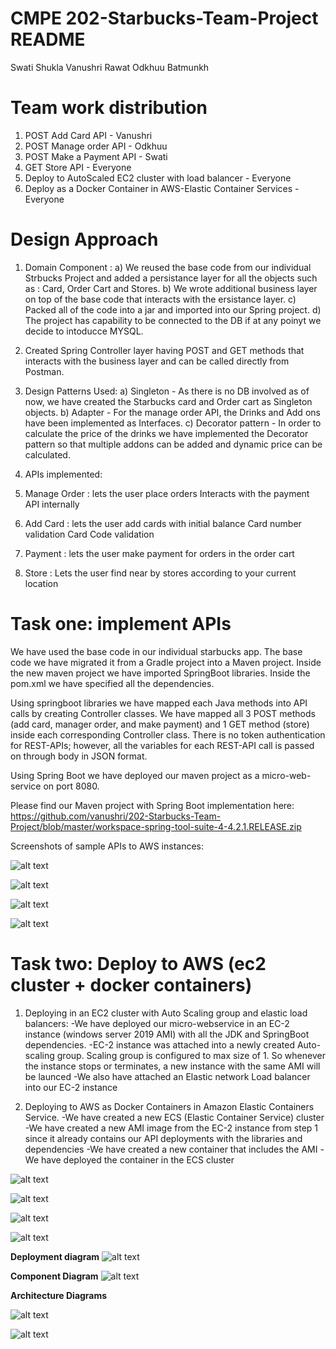 # CMPE 202-Starbucks-Team-Project README

Swati Shukla
Vanushri Rawat
Odkhuu Batmunkh

# Team work distribution
1) POST Add Card API - Vanushri
2) POST Manage order API - Odkhuu
3) POST Make a Payment API - Swati
5) GET Store API - Everyone
6) Deploy to AutoScaled EC2 cluster with load balancer - Everyone
7) Deploy as a Docker Container in AWS-Elastic Container Services - Everyone

# Design Approach
1) Domain Component :
  a) We reused the base code from our individual Strbucks Project and added a persistance layer for all the objects such as :   Card, Order Cart and Stores.
  b) We wrote additional business layer on top of the base code that interacts with the ersistance layer.
  c) Packed all of the code into a jar and imported into our Spring project.
  d) The project has capability to be connected to the DB if at any poinyt we decide to intoducce MYSQL.
 
 2) Created Spring Controller layer having POST and GET methods that interacts with the business layer and can be called directly from Postman.
 
 3) Design Patterns Used:
   a) Singleton - As there is no DB involved as of now, we have created the Starbucks card and Order cart as Singleton        objects.
   b) Adapter - For the manage order API, the Drinks and Add ons have been implemented as Interfaces.
   c) Decorator pattern - In order to calculate the price of the drinks we have implemented the Decorator pattern so that         multiple addons can be added and dynamic price can be calculated.

4) APIs implemented:
 1) Manage Order : lets the user place orders
    Interacts with the payment API internally
        
 2) Add Card : lets the user add cards with initial balance
    Card number validation
    Card Code validation
    
 3) Payment : lets the user make payment for orders in the order cart
 4) Store : Lets the user find near by stores according to your current location

# Task one: implement APIs

We have used the base code in our individual starbucks app. 
The base code we have migrated it from a Gradle project into a Maven project.
Inside the new maven project we have imported SpringBoot libraries. 
Inside the pom.xml we have specified all the dependencies. 

Using springboot libraries we have mapped each Java methods into API calls by creating Controller classes. 
We have mapped all 3 POST methods (add card, manager order, and make payment) and 1 GET method (store) inside each corresponding Controller class. There is no token authentication for REST-APIs; however, all the variables for each REST-API call is passed on through body in JSON format. 

Using Spring Boot we have deployed our maven project as a micro-web-service on port 8080. 

Please find our Maven project with Spring Boot implementation here:
https://github.com/vanushri/202-Starbucks-Team-Project/blob/master/workspace-spring-tool-suite-4-4.2.1.RELEASE.zip

Screenshots of sample APIs to AWS instances:

![alt text](https://github.com/vanushri/202-Starbucks-Team-Project/blob/master/1.jpeg)


![alt text](https://github.com/vanushri/202-Starbucks-Team-Project/blob/master/2.jpeg)


![alt text](https://github.com/vanushri/202-Starbucks-Team-Project/blob/master/3.jpeg)


![alt text](https://github.com/vanushri/202-Starbucks-Team-Project/blob/master/5.jpeg)





# Task two: Deploy to AWS (ec2 cluster + docker containers)

1) Deploying in an EC2 cluster with Auto Scaling group and elastic load balancers:
-We have deployed our micro-webservice in an EC-2 instance (windows server 2019 AMI) with all the JDK and SpringBoot dependencies.
-EC-2 instance was attached into a newly created Auto-scaling group. Scaling group is configured to max size of 1. So whenever the instance stops or terminates, a new instance with the same AMI will be launced
-We also have attached an Elastic network Load balancer into our EC-2 instance

2) Deploying to AWS as Docker Containers in Amazon Elastic Containers Service.
-We have created a new ECS (Elastic Container Service) cluster
-We have created a new AMI image from the EC-2 instance from step 1 since it already contains our API deployments with the libraries and dependencies
-We have created a new container that includes the AMI
-We have deployed the container in the ECS cluster 



![alt text](https://github.com/vanushri/202-Starbucks-Team-Project/blob/master/aws1.png)

![alt text](https://github.com/vanushri/202-Starbucks-Team-Project/blob/master/aws2.png)

![alt text](https://github.com/vanushri/202-Starbucks-Team-Project/blob/master/aws3.png)

![alt text](https://github.com/vanushri/202-Starbucks-Team-Project/blob/master/aws4.png)

**Deployment diagram**
![alt text](https://github.com/vanushri/202-Starbucks-Team-Project/blob/master/dep_202.jpg)

**Component Diagram**
![alt text](https://github.com/vanushri/202-Starbucks-Team-Project/blob/master/comp_202.jpg)

**Architecture Diagrams**

![alt text](https://github.com/vanushri/202-Starbucks-Team-Project/blob/master/ArchDiaAWS.png)

![alt text](https://github.com/vanushri/202-Starbucks-Team-Project/blob/master/Arche_Dia_Container.jpg)

